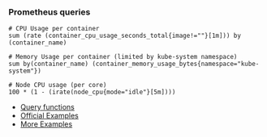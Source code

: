 ### Prometheus queries

```
# CPU Usage per container
sum (rate (container_cpu_usage_seconds_total{image!=""}[1m])) by (container_name)

# Memory Usage per container (limited by kube-system namespace)
sum by(container_name) (container_memory_usage_bytes{namespace="kube-system"})

# Node CPU usage (per core)
100 * (1 - (irate(node_cpu{mode="idle"}[5m])))

```

- [Query functions](https://prometheus.io/docs/prometheus/latest/querying/functions/)
- [Official Examples](https://prometheus.io/docs/prometheus/latest/querying/examples/)
- [More Examples](https://github.com/infinityworks/prometheus-example-queries)
